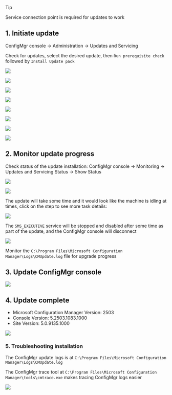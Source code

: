 > [!Tip]
>
> Service connection point is required for updates to work

## 1. Initiate update

ConfigMgr console → Administration → Updates and Servicing

Check for updates, select the desired update, then `Run prerequisite check` followed by `Install Update pack`

![](https://github.com/user-attachments/assets/fd98dad8-9b47-4b87-9b7f-5acf32c686cb)

![](https://github.com/user-attachments/assets/c1363463-f4a6-4253-98be-698759a05765)

![](https://github.com/user-attachments/assets/fe9d8104-3670-4b1e-8426-883c8d76d5fc)

![](https://github.com/user-attachments/assets/82506fe4-1154-4f9f-9a06-c6f7f885837a)

![](https://github.com/user-attachments/assets/353866e8-3a3a-4f1c-9c99-a70276f40e82)

![](https://github.com/user-attachments/assets/b40c2331-1d97-400f-8fc5-e4e7b17a176c)

![](https://github.com/user-attachments/assets/2c17f9c8-89fb-4b91-aa7a-a2865d706a36)

![](https://github.com/user-attachments/assets/8df915b1-d75a-4488-a68c-d481fc8ceb3f)

## 2. Monitor update progress

Check status of the update installation: ConfigMgr console → Monitoring → Updates and Servicing Status → Show Status

![](https://github.com/user-attachments/assets/b63e17d0-7733-4b5d-ad1c-a49729b68f99)

![](https://github.com/user-attachments/assets/70682128-af3f-4133-b4f8-124fd3e07f4d)

The update will take some time and it would look like the machine is idling at times, click on the step to see more task details:

![](https://github.com/user-attachments/assets/0db3d54a-ada9-49e6-b300-1530c718bc49)

The `SMS_EXECUTIVE` service will be stopped and disabled after some time as part of the update, and the ConfigMgr console will disconnect

![](https://github.com/user-attachments/assets/06ee8154-4389-4a4a-8b63-dcc7ebda5091)

Monitor the `C:\Program Files\Microsoft Configuration Manager\Logs\CMUpdate.log` file for upgrade progress

## 3. Update ConfigMgr console

![](https://github.com/user-attachments/assets/8ed826ed-8efa-4905-ac89-7375a038c181)

## 4. Update complete

- Microsoft Configuration Manager Version: 2503
- Console Version: 5.2503.1083.1000
- Site Version: 5.0.9135.1000

![](https://github.com/user-attachments/assets/e48960f6-daf1-4872-b553-af9225979aef)

### 5. Troubleshooting installation

The ConfigMgr update logs is at `C:\Program Files\Microsoft Configuration Manager\Logs\CMUpdate.log`

The ConfigMgr trace tool at `C:\Program Files\Microsoft Configuration Manager\tools\cmtrace.exe` makes tracing ConfigMgr logs easier

![](https://github.com/user-attachments/assets/bfde51b8-334f-49fa-9053-073fb24175df)
